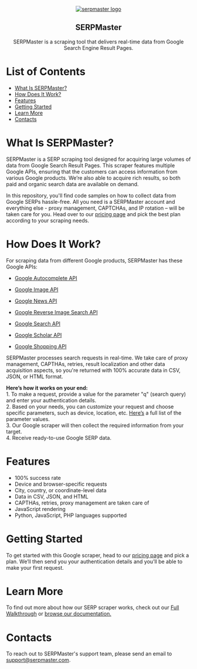 <p align="center">
    <a href="https://serpmaster.com/"><img src="https://serpmaster.com/static/a528fb5d522744dc3d2b2c1cbc4fcdfa/3f491/logo.webp" alt="serpmaster logo"></a>
  </a>
</p>

<h2 align="center">
SERPMaster
</h2>

<p align="center">
SERPMaster is a scraping tool that delivers real-time data from Google Search Engine Result Pages.

# List of Contents

- [What Is SERPMaster?](#what-is-serpmaster)
- [How Does It Work?](#how-does-it-work)
- [Features](#features)
- [Getting Started](#getting-started)
- [Learn More](#learn-more)
- [Contacts](#contacts) 

# What Is SERPMaster? 

SERPMaster is a SERP scraping tool designed for acquiring large volumes of data from Google Search Result Pages. This scraper features multiple Google APIs, ensuring that the customers can access information from various Google products. We’re also able to acquire rich results, so both paid and organic search data are available on demand.
    
In this repository, you'll find code samples on how to collect data from Google SERPs hassle-free. All you need is a SERPMaster account and everything else - proxy management, CAPTCHAs, and IP rotation – will be taken care for you. Head over to our [pricing page](https://serpmaster.com/pricing/) and pick the best plan according to your scraping needs. 

# How Does It Work? 

For scraping data from different Google products, SERPMaster has these Google APIs:

- [Google Autocomplete API ](https://github.com/serp-master/Search-engine-scraper/tree/main/Google%20Autocomplete%20API) 

- [Google Image API](https://github.com/serp-master/Search-engine-scraper/tree/main/Google%20Image%20API)

- [Google News API](https://github.com/serp-master/Search-engine-scraper/tree/main/Google%20News%20API) 

- [Google Reverse Image Search API](https://github.com/serp-master/Search-engine-scraper/tree/main/Google%20Reverse%20Image%20API)

- [Google Search API](https://github.com/serp-master/Search-engine-scraper/tree/main/Google%20Search%20Results%20API)

- [Google Scholar API](https://github.com/serp-master/Search-engine-scraper/tree/main/Google%20Scholar%20API) 

- [Google Shopping API](https://github.com/serp-master/Search-engine-scraper/tree/main/Google%20Shopping%20API) 


SERPMaster processes search requests in real-time. We take care of proxy management, CAPTHAs, retries, result localization and other data acquisition aspects, so you're returned with 100% accurate data in CSV, JSON, or HTML format.  

**Here’s how it works on your end:** 
<br> 1. To make a request, provide a value for the parameter "q" (search query) and enter your authentication details.
<br> 2. Based on your needs, you can customize your request and choose specific parameters, such as device, location, etc. [Here’s](https://docs.serpmaster.com/docs/parameter-values) a full list of the parameter values. 
<br> 3. Our Google scraper will then collect the required information from your target.
<br> 4. Receive ready-to-use Google SERP data. 

# Features

- 100% success rate
- Device and browser-specific requests
- City, country, or coordinate-level data
- Data in CSV, JSON, and HTML 
- CAPTHAs, retries, proxy management are taken care of
- JavaScript rendering 
- Python, JavaScript, PHP languages supported

# Getting Started

To get started with this Google scraper, head to our [pricing page](https://serpmaster.com/pricing/) and pick a plan. We’ll then send you your authentication details and you’ll be able to make your first request. 

# Learn More 

To find out more about how our SERP scraper works, check out our [Full Walkthrough](https://serpmaster.com/walkthrough/) or [browse our documentation.](https://docs.serpmaster.com/docs/quick-start-guide)

# Contacts  
To reach out to SERPMaster's support team, please send an email to support@serpmaster.com. 

